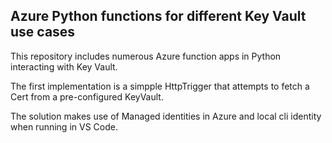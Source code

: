 ## Azure Python functions for different Key Vault use cases

This repository includes numerous Azure function apps in Python interacting with Key Vault.

The first implementation is a simpple HttpTrigger that attempts to fetch a Cert from a pre-configured KeyVault.

The solution makes use of Managed identities in Azure and local cli identity when running in VS Code.



